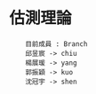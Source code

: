 估測理論
=======  
        目前成員 : Branch
        邱昱宸 -> chiu
        楊展瑗 -> yang
        郭振穎 -> kuo
        沈冠宇 -> shen
